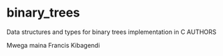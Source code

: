 # binary_trees
Data structures and types for binary trees implementation in C
AUTHORS

Mwega maina
Francis Kibagendi
